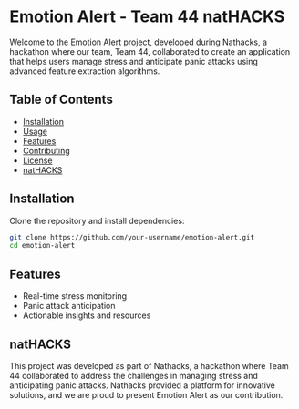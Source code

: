 # Emotion Alert - Team 44 natHACKS

Welcome to the Emotion Alert project, developed during Nathacks, a hackathon where our team, Team 44, collaborated to create an application that helps users manage stress and anticipate panic attacks using advanced feature extraction algorithms.

## Table of Contents

- [Installation](#installation)
- [Usage](#usage)
- [Features](#features)
- [Contributing](#contributing)
- [License](#license)
- [natHACKS](#nathacks)

## Installation

Clone the repository and install dependencies:

```bash
git clone https://github.com/your-username/emotion-alert.git
cd emotion-alert
```

## Features
- Real-time stress monitoring
- Panic attack anticipation
- Actionable insights and resources

## natHACKS

This project was developed as part of Nathacks, a hackathon where Team 44 collaborated to address the challenges in managing stress and anticipating panic attacks. Nathacks provided a platform for innovative solutions, and we are proud to present Emotion Alert as our contribution.

